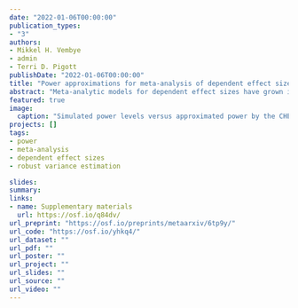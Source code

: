 ```yaml
---
date: "2022-01-06T00:00:00"
publication_types:
- "3"
authors:
- Mikkel H. Vembye
- admin
- Terri D. Pigott
publishDate: "2022-01-06T00:00:00"
title: "Power approximations for meta-analysis of dependent effect sizes"
abstract: "Meta-analytic models for dependent effect sizes have grown increasingly sophisticated over the last few decades, which has created challenges for a priori power calculations. We introduce power approximations for tests of average effect sizes based upon the most common models for handling dependent effect sizes. In a Monte Carlo simulation, we show that the new power formulas can accurately approximate the true power of common meta-analytic models for dependent effect sizes. Lastly, we investigate the Type I error rate and power for several common models, finding that tests using robust variance estimation provide better Type I error calibration than tests with model-based variance estimation. We consider implications for practice with respect to selecting a working model and an inferential approach."
featured: true
image: 
  caption: "Simulated power levels versus approximated power by the CHE and CE working models, for different methods of sampling study characteristics."
projects: []
tags: 
- power
- meta-analysis
- dependent effect sizes
- robust variance estimation

slides: 
summary: 
links:
- name: Supplementary materials
  url: https://osf.io/q84dv/
url_preprint: "https://osf.io/preprints/metaarxiv/6tp9y/"
url_code: "https://osf.io/yhkq4/"
url_dataset: ""
url_pdf: ""
url_poster: ""
url_project: ""
url_slides: ""
url_source: ""
url_video: ""
---
```

